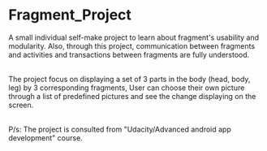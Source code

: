 # Fragment_Project

A small individual self-make project to learn about fragment's usability and modularity. Also, through this project, communication between fragments and activities and transactions between fragments are fully understood.<br /><br />

The project focus on displaying a set of 3 parts in the body (head, body, leg) by 3 corresponding fragments, User can choose their own picture through a list of predefined pictures and see the change displaying on the screen.<br /><br />

P/s: The project is consulted from "Udacity/Advanced android app development" course.
